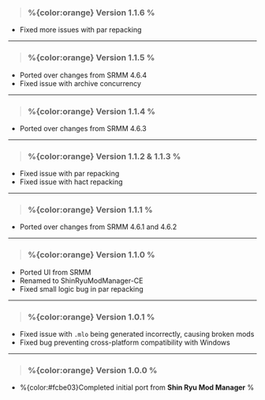 > ### **%{color:orange} Version 1.1.6 %** ###
* Fixed more issues with par repacking

---

> ### **%{color:orange} Version 1.1.5 %** ###
* Ported over changes from SRMM 4.6.4
* Fixed issue with archive concurrency

---

> ### **%{color:orange} Version 1.1.4 %** ###
* Ported over changes from SRMM 4.6.3

---
 
> ### **%{color:orange} Version 1.1.2 & 1.1.3 %** ###
* Fixed issue with par repacking
* Fixed issue with hact repacking

---

> ### **%{color:orange} Version 1.1.1 %** ###
* Ported over changes from SRMM 4.6.1 and 4.6.2

---

> ### **%{color:orange} Version 1.1.0 %** ###
* Ported UI from SRMM
* Renamed to ShinRyuModManager-CE
* Fixed small logic bug in par repacking

---

> ### **%{color:orange} Version 1.0.1 %** ###
* Fixed issue with `.mlo` being generated incorrectly, causing broken mods
* Fixed bug preventing cross-platform compatibility with Windows

---

> ### **%{color:orange} Version 1.0.0 %** ###
* %{color:#fcbe03}Completed initial port from **Shin Ryu Mod Manager** %